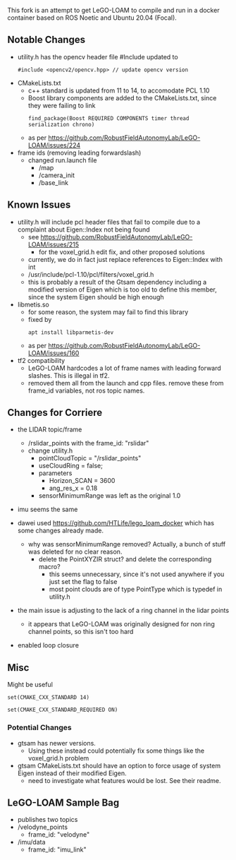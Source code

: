 This fork is an attempt to get LeGO-LOAM to compile and run in a docker container based on ROS Noetic and Ubuntu 20.04 (Focal).

## Notable Changes

- utility.h has the opencv header file #Include updated to 
    ```
    #include <opencv2/opencv.hpp> // update opencv version
    ```
- CMakeLists.txt
    - c++ standard is updated from 11 to 14, to accomodate PCL 1.10
    - Boost library components are added to the CMakeLists.txt, since they were failing to link
        ```
        find_package(Boost REQUIRED COMPONENTS timer thread serialization chrono) 
        ```
    - as per https://github.com/RobustFieldAutonomyLab/LeGO-LOAM/issues/224  
- frame ids (removing leading forwardslash)
    - changed run.launch file 
        - /map
        - /camera_init
        - /base_link

## Known Issues

- utility.h will include pcl header files that fail to compile due to a complaint about Eigen::Index not being found
    -  see https://github.com/RobustFieldAutonomyLab/LeGO-LOAM/issues/215 
        - for the voxel_grid.h edit fix, and other proposed solutions
    - currently, we do in fact just replace references to Eigen::Index with int
    - /usr/include/pcl-1.10/pcl/filters/voxel_grid.h
    - this is probably a result of the Gtsam dependency including a modified version of Eigen which is too old to define this member, since the system Eigen should be high enough
- libmetis.so
    - for some reason, the system may fail to find this library
    - fixed by 
        ``` 
        apt install libparmetis-dev 
        ```
    - as per https://github.com/RobustFieldAutonomyLab/LeGO-LOAM/issues/160 
- tf2 compatibility
    - LeGO-LOAM hardcodes a lot of frame names with leading forward slashes. This is illegal in tf2.
    - removed them all from the launch and cpp files. remove these from frame_id variables, not ros topic names.


## Changes for Corriere

- the LIDAR topic/frame
    - /rslidar_points with the frame_id: "rslidar"
    - change utility.h
        - pointCloudTopic = "/rslidar_points"
        - useCloudRing = false;
        - parameters
            - Horizon_SCAN = 3600
            - ang_res_x = 0.18
        - sensorMinimumRange was left as the original 1.0
- imu seems the same 
- dawei used https://github.com/HTLife/lego_loam_docker which has some changes already made.
    - why was sensorMinimumRange removed? Actually, a bunch of stuff was deleted for no clear reason. 
        - delete the PointXYZIR struct? and delete the corresponding macro?
            - this seems unnecessary, since it's not used anywhere if you just set the flag to false
            - most point clouds are of type PointType which is typedef in utility.h
- the main issue is adjusting to the lack of a ring channel in the lidar points
    - it appears that LeGO-LOAM was originally designed for non ring channel points, so this isn't too hard

- enabled loop closure

## Misc

Might be useful

```
set(CMAKE_CXX_STANDARD 14) 

set(CMAKE_CXX_STANDARD_REQUIRED ON) 

```

### Potential Changes
- gtsam has newer versions. 
    - Using these instead could potentially fix some things like the voxel_grid.h problem
- gtsam CMakeLists.txt should have an option to force usage of system Eigen instead of their modified Eigen. 
    - need to investigate what features would be lost. See their readme.


## LeGO-LOAM Sample Bag

- publishes two topics
- /velodyne_points 
    - frame_id: "velodyne"
- /imu/data
    - frame_id: "imu_link"


